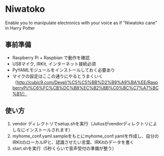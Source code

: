 Niwatoko
========

Enable you to manipulate electronics with your voice as if "Niwatoko cane" in Harry Potter


## 事前準備
- Raspberry Pi + Raspbian で動作を確認
- USBマイク, IRKit, インターネット接続必須
- PyYAMLモジュールをインストールしておく必要あり
- マイクの設定はここの通りにやるとうまくいく（http://cubic9.com/Devel/%C5%C5%BB%D2%B9%A9%BA%EE/RaspberryPi/%C6%FC%CB%DC%B8%EC%B2%BB%C0%BC%C7%A7%BC%B1/）

## 使い方
1. vendor ディレクトリでsetup.shを実行（Juliusがvendorディレクトリによしなにインストールされます）
2. myhome_conf.yaml.sampleをもとにmyhome_conf.yamlを作成し、自分のIRKitのローカルIPと、認識させたい言葉、IRKitのデータを書く
3. start.shを実行（5秒くらいで音声受付の準備が整う）
